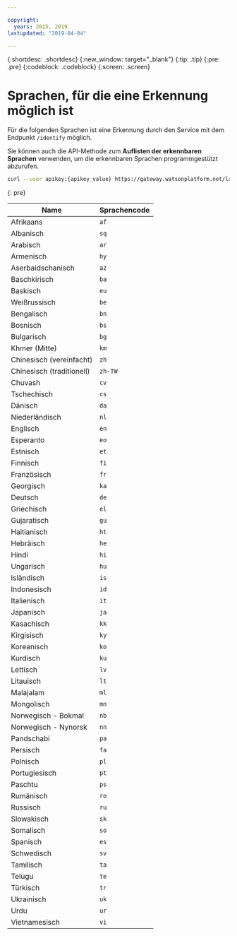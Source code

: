 ```yaml
---

copyright:
  years: 2015, 2019
lastupdated: "2019-04-04"

---
```


{:shortdesc: .shortdesc}
{:new_window: target="_blank"}
{:tip: .tip}
{:pre: .pre}
{:codeblock: .codeblock}
{:screen: .screen}

# Sprachen, für die eine Erkennung möglich ist

Für die folgenden Sprachen ist eine Erkennung durch den Service mit dem Endpunkt `/identify` möglich. 

Sie können auch die API-Methode zum **Auflisten der erkennbaren Sprachen** verwenden, um die erkennbaren Sprachen programmgestützt abzurufen.

```bash
curl --user apikey:{apikey_value} https://gateway.watsonplatform.net/language-translator/api/v3/identifiable_languages?version=2018-05-01
```
{: pre}

<table>
 <thead>
  <th>
   Name
  </th>
  <th>
   Sprachencode
  </th>
  <tbody>
   <tr>
    <td>
     Afrikaans
    </td>
    <td>
     <code>af</code>
    </td>
   </tr>
   <tr>
    <td>
     Albanisch
    </td>
    <td>
     <code>sq</code>
    </td>
   </tr>
   <tr>
    <td>
     Arabisch
    </td>
    <td>
     <code>ar</code>
    </td>
   </tr>
   <tr>
    <td>
     Armenisch
    </td>
    <td>
     <code>hy</code>
    </td>
   </tr>
   <tr>
    <td>
     Aserbaidschanisch
    </td>
    <td>
     <code>az</code>
    </td>
   </tr>
   <tr>
    <td>
     Baschkirisch
    </td>
    <td>
     <code>ba</code>
    </td>
   </tr>
   <tr>
    <td>
     Baskisch
    </td>
    <td>
     <code>eu</code>
    </td>
   </tr>
   <tr>
    <td>
     Weißrussisch
    </td>
    <td>
     <code>be</code>
    </td>
   </tr>
   <tr>
    <td>
     Bengalisch
    </td>
    <td>
     <code>bn</code>
    </td>
   </tr>
   <tr>
    <td>
     Bosnisch
    </td>
    <td>
     <code>bs</code>
    </td>
   </tr>
   <tr>
    <td>
     Bulgarisch
    </td>
    <td>
     <code>bg</code>
    </td>
   </tr>
   <tr>
    <td>
     Khmer (Mitte)
    </td>
    <td>
     <code>km</code>
    </td>
   </tr>
   <tr>
    <td>
     Chinesisch (vereinfacht)
    </td>
    <td>
     <code>zh</code>
    </td>
   </tr>
   <tr>
    <td>
     Chinesisch (traditionell)
    </td>
    <td>
     <code>zh-TW</code>
    </td>
   </tr>
   <tr>
    <td>
     Chuvash
    </td>
    <td>
     <code>cv</code>
    </td>
   </tr>
   <tr>
    <td>
     Tschechisch
    </td>
    <td>
     <code>cs</code>
    </td>
   </tr>
   <tr>
    <td>
     Dänisch
    </td>
    <td>
     <code>da</code>
    </td>
   </tr>
   <tr>
    <td>
     Niederländisch
    </td>
    <td>
     <code>nl</code>
    </td>
   </tr>
   <tr>
    <td>
     Englisch
    </td>
    <td>
     <code>en</code>
    </td>
   </tr>
   <tr>
    <td>
     Esperanto
    </td>
    <td>
     <code>eo</code>
    </td>
   </tr>
   <tr>
    <td>
     Estnisch
    </td>
    <td>
     <code>et</code>
    </td>
   </tr>
   <tr>
    <td>
     Finnisch
    </td>
    <td>
     <code>fi</code>
    </td>
   </tr>
   <tr>
    <td>
     Französisch
    </td>
    <td>
     <code>fr</code>
    </td>
   </tr>
   <tr>
    <td>
     Georgisch
    </td>
    <td>
     <code>ka</code>
    </td>
   </tr>
   <tr>
    <td>
     Deutsch
    </td>
    <td>
     <code>de</code>
    </td>
   </tr>
   <tr>
    <td>
     Griechisch
    </td>
    <td>
     <code>el</code>
    </td>
   </tr>
   <tr>
    <td>
     Gujaratisch
    </td>
    <td>
     <code>gu</code>
    </td>
   </tr>
   <tr>
    <td>
     Haitianisch
    </td>
    <td>
     <code>ht</code>
    </td>
   </tr>
   <tr>
    <td>
     Hebräisch
    </td>
    <td>
     <code>he</code>
    </td>
   </tr>
   <tr>
    <td>
     Hindi
    </td>
    <td>
     <code>hi</code>
    </td>
   </tr>
   <tr>
    <td>
     Ungarisch
    </td>
    <td>
     <code>hu</code>
    </td>
   </tr>
   <tr>
    <td>
     Isländisch
    </td>
    <td>
     <code>is</code>
    </td>
   </tr>
   <tr>
    <td>
     Indonesisch
    </td>
    <td>
     <code>id</code>
    </td>
   </tr>
   <tr>
    <td>
     Italienisch
    </td>
    <td>
     <code>it</code>
    </td>
   </tr>
   <tr>
    <td>
     Japanisch
    </td>
    <td>
     <code>ja</code>
    </td>
   </tr>
   <tr>
    <td>
     Kasachisch
    </td>
    <td>
     <code>kk</code>
    </td>
   </tr>
   <tr>
    <td>
     Kirgisisch
    </td>
    <td>
     <code>ky</code>
    </td>
   </tr>
   <tr>
    <td>
     Koreanisch
    </td>
    <td>
     <code>ko</code>
    </td>
   </tr>
   <tr>
    <td>
     Kurdisch
    </td>
    <td>
     <code>ku</code>
    </td>
   </tr>
   <tr>
    <td>
     Lettisch
    </td>
    <td>
     <code>lv</code>
    </td>
   </tr>
   <tr>
    <td>
     Litauisch
    </td>
    <td>
     <code>lt</code>
    </td>
   </tr>
   <tr>
    <td>
     Malajalam
    </td>
    <td>
     <code>ml</code>
    </td>
   </tr>
   <tr>
    <td>
     Mongolisch
    </td>
    <td>
     <code>mn</code>
    </td>
   </tr>
   <tr>
    <td>
     Norwegisch - Bokmal
    </td>
    <td>
     <code>nb</code>
    </td>
   </tr>
   <tr>
    <td>
     Norwegisch - Nynorsk
    </td>
    <td>
     <code>nn</code>
    </td>
   </tr>
   <tr>
    <td>
     Pandschabi
    </td>
    <td>
     <code>pa</code>
    </td>
   </tr>
   <tr>
    <td>
     Persisch
    </td>
    <td>
     <code>fa</code>
    </td>
   </tr>
   <tr>
    <td>
     Polnisch
    </td>
    <td>
     <code>pl</code>
    </td>
   </tr>
   <tr>
    <td>
     Portugiesisch
    </td>
    <td>
     <code>pt</code>
    </td>
   </tr>
   <tr>
    <td>
     Paschtu
    </td>
    <td>
     <code>ps</code>
    </td>
   </tr>
   <tr>
    <td>
     Rumänisch
    </td>
    <td>
     <code>ro</code>
    </td>
   </tr>
   <tr>
    <td>
     Russisch
    </td>
    <td>
     <code>ru</code>
    </td>
   </tr>
   <tr>
    <td>
     Slowakisch
    </td>
    <td>
     <code>sk</code>
    </td>
   </tr>
   <tr>
    <td>
     Somalisch
    </td>
    <td>
     <code>so</code>
    </td>
   </tr>
   <tr>
    <td>
     Spanisch
    </td>
    <td>
     <code>es</code>
    </td>
   </tr>
   <tr>
    <td>
     Schwedisch
    </td>
    <td>
     <code>sv</code>
    </td>
   </tr>
   <tr>
    <td>
     Tamilisch
    </td>
    <td>
     <code>ta</code>
    </td>
   </tr>
   <tr>
    <td>
     Telugu
    </td>
    <td>
     <code>te</code>
    </td>
   </tr>
   <tr>
    <td>
     Türkisch
    </td>
    <td>
     <code>tr</code>
    </td>
   </tr>
   <tr>
    <td>
     Ukrainisch
    </td>
    <td>
     <code>uk</code>
    </td>
   </tr>
   <tr>
    <td>
     Urdu
    </td>
    <td>
     <code>ur</code>
    </td>
   </tr>
   <tr>
    <td>
     Vietnamesisch
    </td>
    <td>
     <code>vi</code>
    </td>
   </tr>
  </tbody>
 </thead>
</table>
